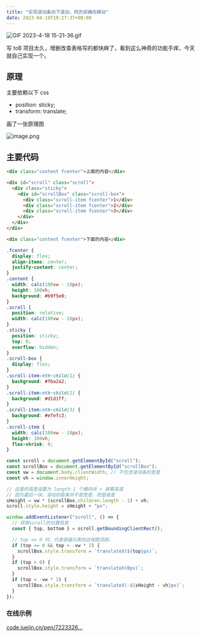 ```yaml
---
title: "实现滚动条向下滚动，网页却横向移动"
date: 2023-04-19T19:27:37+08:00
---
```


![GIF 2023-4-18 15-21-36.gif](https://p3-juejin.byteimg.com/tos-cn-i-k3u1fbpfcp/d9d79d51089d44d78c60a3c8449c2aa1~tplv-k3u1fbpfcp-zoom-in-crop-mark:1512:0:0:0.awebp?)

写 toB 项目太久，增删改查表格写的都快麻了，看到这么神奇的功能手痒，今天就自己实现一个。

## 原理

主要依赖以下 css

- position: sticky;
- transform: translate;

画了一张原理图

![image.png](https://p3-juejin.byteimg.com/tos-cn-i-k3u1fbpfcp/54e55bea4e6c41afbdeec730db814182~tplv-k3u1fbpfcp-zoom-in-crop-mark:1512:0:0:0.awebp?)

## 主要代码

```html
<div class="content fcenter">上面的内容</div>

<div id="scroll" class="scroll">
  <div class="sticky">
    <div id="scrollBox" class="scroll-box">
      <div class="scroll-item fcenter">1</div>
      <div class="scroll-item fcenter">2</div>
      <div class="scroll-item fcenter">3</div>
    </div>
  </div>
</div>

<div class="content fcenter">下面的内容</div>
```

```css
.fcenter {
  display: flex;
  align-items: center;
  justify-content: center;
}
.content {
  width: calc(100vw - 18px);
  height: 100vh;
  background: #b9f5e0;
}
.scroll {
  position: relative;
  width: calc(100vw - 18px);
}
.sticky {
  position: sticky;
  top: 0;
  overflow: hidden;
}
.scroll-box {
  display: flex;
}
.scroll-item:nth-child(1) {
  background: #f6a2a2;
}
.scroll-item:nth-child(2) {
  background: #d1d1ff;
}
.scroll-item:nth-child(3) {
  background: #efefc3;
}
.scroll-item {
  width: calc(100vw - 18px);
  height: 100vh;
  flex-shrink: 0;
}
```

```js
const scroll = document.getElementById("scroll");
const scrollBox = document.getElementById("scrollBox");
const vw = document.body.clientWidth; // 不包含滚动条的宽度
const vh = window.innerHeight;

// 这里的高度设置为 length-1 个横向块 + 屏幕高度
// 因为最后一块，滚动的距离并不是宽度，而是高度
sHeight = vw * (scrollBox.children.length - 1) + vh;
scroll.style.height = sHeight + "px";

window.addEventListener("scroll", () => {
  // 获取scroll的位置信息
  const { top, bottom } = scroll.getBoundingClientRect();

  // top <= 0 时，代表容器元素到达视图顶部。
  if (top <= 0 && top > -vw * 2) {
    scrollBox.style.transform = `translateX(${top}px)`;
  }
  if (top > 0) {
    scrollBox.style.transform = `translateX(0px)`;
  }
  if (top < -vw * 2) {
    scrollBox.style.transform = `translateX(-${sHeight - vh}px)`;
  }
});
```

### 在线示例

[code.juejin.cn/pen/7223326…](https://code.juejin.cn/pen/7223326862704345149)
